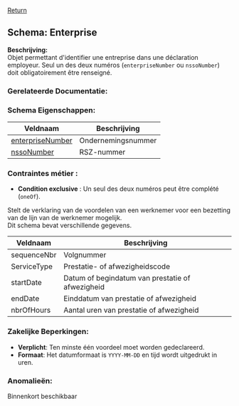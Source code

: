 [Return](../README.md)

## Schema:  Enterprise

**Beschrijving:**  
Objet permettant d'identifier une entreprise dans une déclaration employeur. Seul un des deux numéros (`enterpriseNumber` ou `nssoNumber`) doit obligatoirement être renseigné.

### Gerelateerde Documentatie:

### Schema Eigenschappen:

| Veldnaam                                         | Beschrijving               | 
|--------------------------------------------------|----------------------------|
| [enterpriseNumber](../field/enterpriseNumber.md) | Ondernemingsnummer         | 
| [nssoNumber](../field/nssoNumber.md)             | RSZ-nummer                 |



### Contraintes métier :

* **Condition exclusive** : Un seul des deux numéros peut être complété (`oneOf`).




Stelt de verklaring van de voordelen van een werknemer voor een bezetting van de lijn van de werknemer mogelijk.  
Dit schema bevat verschillende gegevens.





| Veldnaam          | Beschrijving                                     | 
|-------------------|--------------------------------------------------|
| sequenceNbr       | Volgnummer                                       | 
| ServiceType       | Prestatie- of afwezigheidscode                   | 
| startDate         | Datum of begindatum van prestatie of afwezigheid | 
| endDate           | Einddatum van prestatie of afwezigheid           | 
| nbrOfHours        | Aantal uren van prestatie of afwezigheid         | 

### Zakelijke Beperkingen:

* **Verplicht**: Ten minste één voordeel moet worden gedeclareerd.
* **Formaat**: Het datumformaat is `YYYY-MM-DD` en tijd wordt uitgedrukt in uren.

### Anomalieën:

Binnenkort beschikbaar






